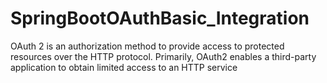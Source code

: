# SpringBootOAuthBasic_Integration
OAuth 2 is an authorization method to provide access to protected resources over the HTTP protocol. Primarily, OAuth2 enables a third-party application to obtain limited access to an HTTP service
